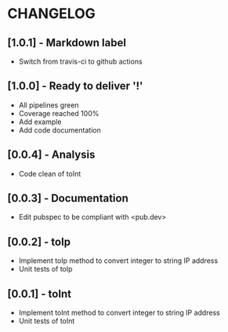 # CHANGELOG

## [1.0.1] - Markdown label

* Switch from travis-ci to github actions

## [1.0.0] - Ready to deliver '!'

* All pipelines green
* Coverage reached 100%
* Add example
* Add code documentation

## [0.0.4] - Analysis

* Code clean of toInt

## [0.0.3] - Documentation

* Edit pubspec to be compliant with <pub.dev>

## [0.0.2] - toIp

* Implement toIp method to convert integer to string IP address
* Unit tests of toIp

## [0.0.1] - toInt

* Implement toInt method to convert integer to string IP address
* Unit tests of toInt
